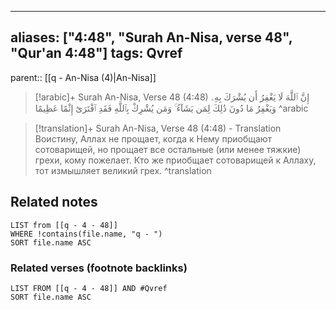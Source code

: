 
---
aliases: ["4:48", "Surah An-Nisa, verse 48", "Qur'an 4:48"]
tags: Qvref
---

parent:: [[q - An-Nisa (4)|An-Nisa]]

> [!arabic]+ Surah An-Nisa, Verse 48 (4:48)
> <span class="quran-arabic">إِنَّ ٱللَّهَ لَا يَغْفِرُ أَن يُشْرَكَ بِهِۦ وَيَغْفِرُ مَا دُونَ ذَٰلِكَ لِمَن يَشَآءُ ۚ وَمَن يُشْرِكْ بِٱللَّهِ فَقَدِ ٱفْتَرَىٰٓ إِثْمًا عَظِيمًا</span>
^arabic

> [!translation]+ Surah An-Nisa, Verse 48 (4:48) - Translation
> Воистину, Аллах не прощает, когда к Нему приобщают сотоварищей, но прощает все остальные (или менее тяжкие) грехи, кому пожелает. Кто же приобщает сотоварищей к Аллаху, тот измышляет великий грех.
^translation



## Related notes
```dataview
LIST from [[q - 4 - 48]]
WHERE !contains(file.name, "q - ")
SORT file.name ASC
```

### Related verses (footnote backlinks)
```dataview
LIST FROM [[q - 4 - 48]] AND #Qvref
SORT file.name ASC
```

